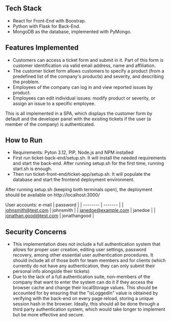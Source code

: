 ## Tech Stack

* React for Front-End with Boostrap.
* Python with Flask for Back-End.
* MongoDB as the database, implemented with PyMongo.

## Features Implemented

* Customers can access a ticket form and submit in it. Part of this form is customer identification via valid email address, name and affiliation.
* The customer ticket form allows customers to specify a product (from a predefined list of the company's products) and severity, and describing the problem.
* Employees of the company can log in and view reported issues by product.
* Employees can edit individual issues: modify product or severity, or assign an issue to a specific employee.

This is all implemented in a SPA, which displays the customer form by default and the developer panel with the existing tickets if the user (a member of the company) is authenticated.

## How to Run

* Requirements: Pyton 3.12, PIP, Node.js and NPM installed
* First run ticket-back-end/setup.sh. It will install the needed requirements and start the back-end. After running setup.sh for the first time, running start.sh is enough.
* Then run ticket-front-end/ticket-app/setup.sh. It will populate the database and start the frontend deployment environment. 

After running setup.sh (keeping both terminals open), the deployment should be available on http://localhost:3000/

User accounts:
 e-mail    | password |
| -------- | ------- |
| johnsmith@test.com  | johnsmith    |
| janedoe@example.com | janedoe     |
| jonathan.good@test.com    | jonathangood    |


## Security Concerns

* This implementation does not include a full authentication system that allows for proper user creation, editing user settings, password recovery, among other essential user authentication procedures. It should include all of those both for team members and for clients (which currently do not have any authentication, they can only submit their personal info alongside their tickets)
* Due to the lack of a full authentication suite, non-members of the company that want to enter the system can do it if they access the browser cache and change their localStorage values. This should be accounted for by ensuring that the "isLoggedIn" value is obtained by verifying with the back-end on every page reload, storing a unique session hash in the browser. Ideally, this should all be done through a third party authentication system, which would take longer to implement but be more effective and secure.
